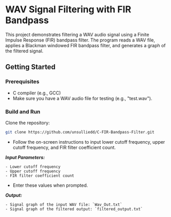 # WAV Signal Filtering with FIR Bandpass

This project demonstrates filtering a WAV audio signal using a Finite Impulse Response (FIR) bandpass filter. The program reads a WAV file, applies a Blackman windowed FIR bandpass filter, and generates a graph of the filtered signal.

## Getting Started

### Prerequisites

- C compiler (e.g., GCC)
- Make sure you have a WAV audio file for testing (e.g., "test.wav").

### Build and Run

  Clone the repository:

   ```bash
   git clone https://github.com/unsulliedd/C-FIR-Bandpass-Filter.git
  ```

- Follow the on-screen instructions to input lower cutoff frequency, upper cutoff frequency, and FIR filter coefficient count.

***Input Parameters:***

    - Lower cutoff frequency
    - Upper cutoff frequency
    - FIR filter coefficient count

- Enter these values when prompted.

***Output:***

    - Signal graph of the input WAV file: `Wav_Out.txt`
    - Signal graph of the filtered output: `filtered_output.txt`
